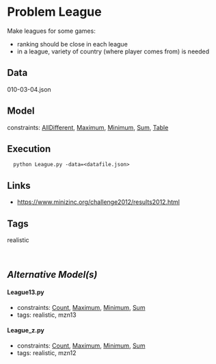 # Problem League

Make leagues for some games:
 - ranking should be close in each league
 - in a league, variety of country (where player comes from) is needed

## Data
  010-03-04.json

## Model
  constraints: [AllDifferent](http://pycsp.org/documentation/constraints/AllDifferent), [Maximum](http://pycsp.org/documentation/constraints/Maximum), [Minimum](http://pycsp.org/documentation/constraints/Minimum), [Sum](http://pycsp.org/documentation/constraints/Sum), [Table](http://pycsp.org/documentation/constraints/Table)

## Execution
```
  python League.py -data=<datafile.json>
```

## Links
  - https://www.minizinc.org/challenge2012/results2012.html

## Tags
  realistic

<br />

## _Alternative Model(s)_

#### League13.py
 - constraints: [Count](http://pycsp.org/documentation/constraints/Count), [Maximum](http://pycsp.org/documentation/constraints/Maximum), [Minimum](http://pycsp.org/documentation/constraints/Minimum), [Sum](http://pycsp.org/documentation/constraints/Sum)
 - tags: realistic, mzn13
#### League_z.py
 - constraints: [Count](http://pycsp.org/documentation/constraints/Count), [Maximum](http://pycsp.org/documentation/constraints/Maximum), [Minimum](http://pycsp.org/documentation/constraints/Minimum), [Sum](http://pycsp.org/documentation/constraints/Sum)
 - tags: realistic, mzn12
